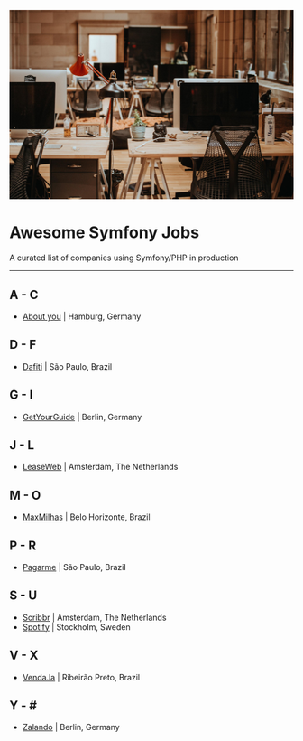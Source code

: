 ![](./office.jpg)

# Awesome Symfony Jobs
A curated list of companies using Symfony/PHP in production

---

## A - C
* [About you](https://corporate.aboutyou.de/de/jobs) | Hamburg, Germany

## D - F
* [Dafiti](https://www.dafiti.com.br) | São Paulo, Brazil

## G - I
* [GetYourGuide](https://careers.getyourguide.com/) | Berlin, Germany

## J - L
* [LeaseWeb](https://www.leaseweb.com/career) | Amsterdam, The Netherlands

## M - O
* [MaxMilhas](http://www.maxmilhas.com.br) | Belo Horizonte, Brazil

## P - R
* [Pagarme](http://pagar.me) | São Paulo, Brazil

## S - U
* [Scribbr](https://scribbr.homerun.co/) | Amsterdam, The Netherlands
* [Spotify](https://www.lifeatspotify.com/jobs) | Stockholm, Sweden

## V - X
* [Venda.la](https://vendala.com.br/) | Ribeirão Preto, Brazil

## Y - \#
* [Zalando](https://jobs.zalando.com) | Berlin, Germany
